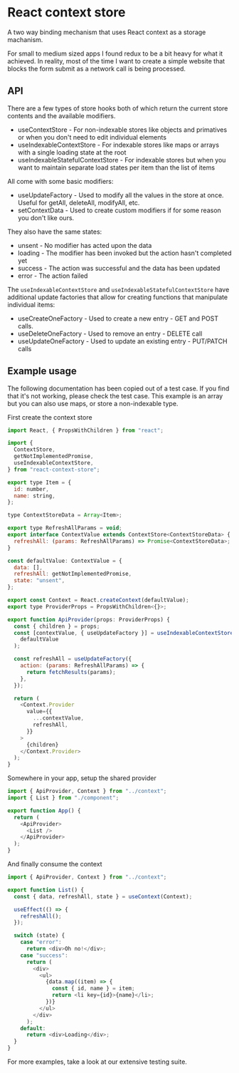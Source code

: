# React context store

A two way binding mechanism that uses React context as a storage machanism.

For small to medium sized apps I found redux to be a bit heavy for what it achieved. In reality, most of the time I want to create a simple website that blocks the form submit as a network call is being processed.

## API

There are a few types of store hooks both of which return the current store contents and the available modifiers.

- useContextStore - For non-indexable stores like objects and primatives or when you don't need to edit individual elements
- useIndexableContextStore - For indexable stores like maps or arrays with a single loading state at the root
- useIndexableStatefulContextStore - For indexable stores but when you want to maintain separate load states per item than the list of items

All come with some basic modifiers:

- useUpdateFactory - Used to modify all the values in the store at once. Useful for getAll, deleteAll, modifyAll, etc.
- setContextData - Used to create custom modifiers if for some reason you don't like ours.

They also have the same states:

- unsent - No modifier has acted upon the data
- loading - The modifier has been invoked but the action hasn't completed yet
- success - The action was successful and the data has been updated
- error - The action failed

The `useIndexableContextStore` and `useIndexableStatefulContextStore` have additional update factories that allow for creating functions that manipulate individual items:

- useCreateOneFactory - Used to create a new entry - GET and POST calls.
- useDeleteOneFactory - Used to remove an entry - DELETE call
- useUpdateOneFactory - Used to update an existing entry - PUT/PATCH calls

## Example usage

The following documentation has been copied out of a test case. If you find that it's not working, please check the test case. This example is an array but you can also use maps, or store a non-indexable type.

First create the context store

```javascript
import React, { PropsWithChildren } from "react";

import {
  ContextStore,
  getNotImplementedPromise,
  useIndexableContextStore,
} from "react-context-store";

export type Item = {
  id: number,
  name: string,
};

type ContextStoreData = Array<Item>;

export type RefreshAllParams = void;
export interface ContextValue extends ContextStore<ContextStoreData> {
  refreshAll: (params: RefreshAllParams) => Promise<ContextStoreData>;
}

const defaultValue: ContextValue = {
  data: [],
  refreshAll: getNotImplementedPromise,
  state: "unsent",
};

export const Context = React.createContext(defaultValue);
export type ProviderProps = PropsWithChildren<{}>;

export function ApiProvider(props: ProviderProps) {
  const { children } = props;
  const [contextValue, { useUpdateFactory }] = useIndexableContextStore(
    defaultValue
  );

  const refreshAll = useUpdateFactory({
    action: (params: RefreshAllParams) => {
      return fetchResults(params);
    },
  });

  return (
    <Context.Provider
      value={{
        ...contextValue,
        refreshAll,
      }}
    >
      {children}
    </Context.Provider>
  );
}
```

Somewhere in your app, setup the shared provider

```javascript
import { ApiProvider, Context } from "../context";
import { List } from "./component";

export function App() {
  return (
    <ApiProvider>
      <List />
    </ApiProvider>
  );
}
```

And finally consume the context

```javascript
import { ApiProvider, Context } from "../context";

export function List() {
  const { data, refreshAll, state } = useContext(Context);

  useEffect(() => {
    refreshAll();
  });

  switch (state) {
    case "error":
      return <div>Oh no!</div>;
    case "success":
      return (
        <div>
          <ul>
            {data.map((item) => {
              const { id, name } = item;
              return <li key={id}>{name}</li>;
            })}
          </ul>
        </div>
      );
    default:
      return <div>Loading</div>;
  }
}
```

For more examples, take a look at our extensive testing suite.
